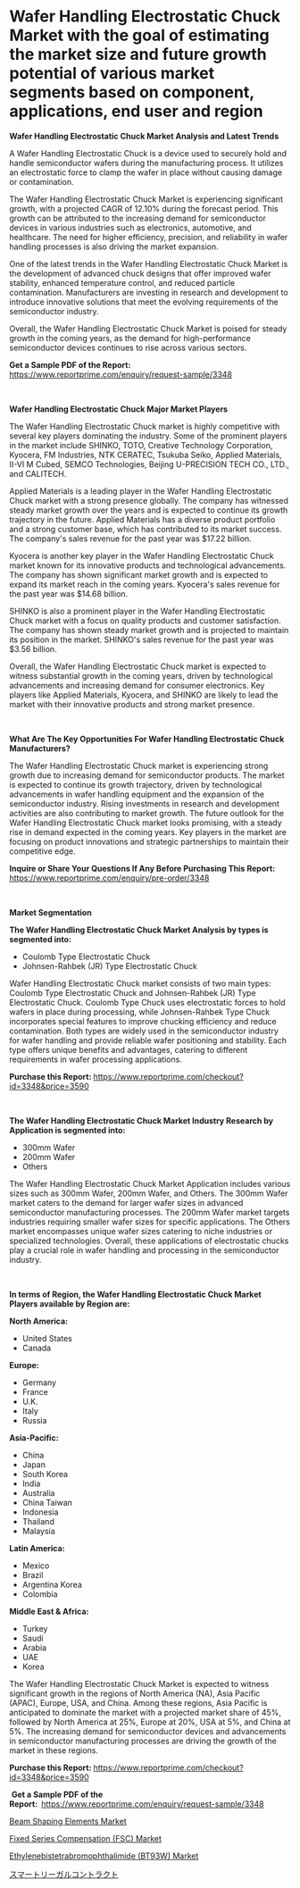<p><h1>Wafer Handling Electrostatic Chuck Market with the goal of estimating the market size and future growth potential of various market segments based on component, applications, end user and region</h1></p><p><strong>Wafer Handling Electrostatic Chuck Market Analysis and Latest Trends</strong></p>
<p><p>A Wafer Handling Electrostatic Chuck is a device used to securely hold and handle semiconductor wafers during the manufacturing process. It utilizes an electrostatic force to clamp the wafer in place without causing damage or contamination.</p><p>The Wafer Handling Electrostatic Chuck Market is experiencing significant growth, with a projected CAGR of 12.10% during the forecast period. This growth can be attributed to the increasing demand for semiconductor devices in various industries such as electronics, automotive, and healthcare. The need for higher efficiency, precision, and reliability in wafer handling processes is also driving the market expansion.</p><p>One of the latest trends in the Wafer Handling Electrostatic Chuck Market is the development of advanced chuck designs that offer improved wafer stability, enhanced temperature control, and reduced particle contamination. Manufacturers are investing in research and development to introduce innovative solutions that meet the evolving requirements of the semiconductor industry.</p><p>Overall, the Wafer Handling Electrostatic Chuck Market is poised for steady growth in the coming years, as the demand for high-performance semiconductor devices continues to rise across various sectors.</p></p>
<p><strong>Get a Sample PDF of the Report:&nbsp;</strong> <a href="https://www.reportprime.com/enquiry/request-sample/3348">https://www.reportprime.com/enquiry/request-sample/3348</a></p>
<p>&nbsp;</p>
<p><strong>Wafer Handling Electrostatic Chuck Major Market Players</strong></p>
<p><p>The Wafer Handling Electrostatic Chuck market is highly competitive with several key players dominating the industry. Some of the prominent players in the market include SHINKO, TOTO, Creative Technology Corporation, Kyocera, FM Industries, NTK CERATEC, Tsukuba Seiko, Applied Materials, II-VI M Cubed, SEMCO Technologies, Beijing U-PRECISION TECH CO., LTD., and CALITECH.</p><p>Applied Materials is a leading player in the Wafer Handling Electrostatic Chuck market with a strong presence globally. The company has witnessed steady market growth over the years and is expected to continue its growth trajectory in the future. Applied Materials has a diverse product portfolio and a strong customer base, which has contributed to its market success. The company's sales revenue for the past year was $17.22 billion.</p><p>Kyocera is another key player in the Wafer Handling Electrostatic Chuck market known for its innovative products and technological advancements. The company has shown significant market growth and is expected to expand its market reach in the coming years. Kyocera's sales revenue for the past year was $14.68 billion.</p><p>SHINKO is also a prominent player in the Wafer Handling Electrostatic Chuck market with a focus on quality products and customer satisfaction. The company has shown steady market growth and is projected to maintain its position in the market. SHINKO's sales revenue for the past year was $3.56 billion.</p><p>Overall, the Wafer Handling Electrostatic Chuck market is expected to witness substantial growth in the coming years, driven by technological advancements and increasing demand for consumer electronics. Key players like Applied Materials, Kyocera, and SHINKO are likely to lead the market with their innovative products and strong market presence.</p></p>
<p>&nbsp;</p>
<p><strong>What Are The Key Opportunities For Wafer Handling Electrostatic Chuck Manufacturers?</strong></p>
<p><p>The Wafer Handling Electrostatic Chuck market is experiencing strong growth due to increasing demand for semiconductor products. The market is expected to continue its growth trajectory, driven by technological advancements in wafer handling equipment and the expansion of the semiconductor industry. Rising investments in research and development activities are also contributing to market growth. The future outlook for the Wafer Handling Electrostatic Chuck market looks promising, with a steady rise in demand expected in the coming years. Key players in the market are focusing on product innovations and strategic partnerships to maintain their competitive edge.</p></p>
<p><strong>Inquire or Share Your Questions If Any Before Purchasing This Report:</strong> <a href="https://www.reportprime.com/enquiry/pre-order/3348">https://www.reportprime.com/enquiry/pre-order/3348</a></p>
<p>&nbsp;</p>
<p><strong>Market Segmentation</strong></p>
<p><strong>The Wafer Handling Electrostatic Chuck Market Analysis by types is segmented into:</strong></p>
<p><ul><li>Coulomb Type Electrostatic Chuck</li><li>Johnsen-Rahbek (JR) Type Electrostatic Chuck</li></ul></p>
<p><p>Wafer Handling Electrostatic Chuck market consists of two main types: Coulomb Type Electrostatic Chuck and Johnsen-Rahbek (JR) Type Electrostatic Chuck. Coulomb Type Chuck uses electrostatic forces to hold wafers in place during processing, while Johnsen-Rahbek Type Chuck incorporates special features to improve chucking efficiency and reduce contamination. Both types are widely used in the semiconductor industry for wafer handling and provide reliable wafer positioning and stability. Each type offers unique benefits and advantages, catering to different requirements in wafer processing applications.</p></p>
<p><strong>Purchase this Report:&nbsp;</strong><a href="https://www.reportprime.com/checkout?id=3348&price=3590">https://www.reportprime.com/checkout?id=3348&price=3590</a></p>
<p>&nbsp;</p>
<p><strong>The Wafer Handling Electrostatic Chuck Market Industry Research by Application is segmented into:</strong></p>
<p><ul><li>300mm Wafer</li><li>200mm Wafer</li><li>Others</li></ul></p>
<p><p>The Wafer Handling Electrostatic Chuck Market Application includes various sizes such as 300mm Wafer, 200mm Wafer, and Others. The 300mm Wafer market caters to the demand for larger wafer sizes in advanced semiconductor manufacturing processes. The 200mm Wafer market targets industries requiring smaller wafer sizes for specific applications. The Others market encompasses unique wafer sizes catering to niche industries or specialized technologies. Overall, these applications of electrostatic chucks play a crucial role in wafer handling and processing in the semiconductor industry.</p></p>
<p>&nbsp;</p>
<p><strong>In terms of Region, the Wafer Handling Electrostatic Chuck Market Players available by Region are:</strong></p>
<p>
    <p> <strong> North America: </strong>
        <ul>
            <li>United States</li>
            <li>Canada</li>
        </ul>
        </p> 
    <p> <strong> Europe: </strong>
        <ul>
            <li>Germany</li>
            <li>France</li>
            <li>U.K.</li>
            <li>Italy</li>
            <li>Russia</li>
        </ul>
        </p> 
    <p> <strong> Asia-Pacific: </strong>
        <ul>
            <li>China</li>
            <li>Japan</li>
            <li>South Korea</li>
            <li>India</li>
            <li>Australia</li>
            <li>China Taiwan</li>
            <li>Indonesia</li>
            <li>Thailand</li>
            <li>Malaysia</li>
        </ul>
        </p> 
    <p> <strong> Latin America: </strong>
        <ul>
            <li>Mexico</li>
            <li>Brazil</li>
            <li>Argentina Korea</li>
            <li>Colombia</li>
        </ul>
        </p> 
    <p> <strong> Middle East & Africa: </strong>
        <ul>
            <li>Turkey</li>
            <li>Saudi</li>
            <li>Arabia</li>
            <li>UAE</li>
            <li>Korea</li>
        </ul>
    </p>
    </p>
<p><p>The Wafer Handling Electrostatic Chuck Market is expected to witness significant growth in the regions of North America (NA), Asia Pacific (APAC), Europe, USA, and China. Among these regions, Asia Pacific is anticipated to dominate the market with a projected market share of 45%, followed by North America at 25%, Europe at 20%, USA at 5%, and China at 5%. The increasing demand for semiconductor devices and advancements in semiconductor manufacturing processes are driving the growth of the market in these regions.</p></p>
<p><strong>Purchase this Report: </strong><a href="https://www.reportprime.com/checkout?id=3348&price=3590">https://www.reportprime.com/checkout?id=3348&price=3590</a></p>
<p>&nbsp;<strong>Get a Sample PDF of the Report:&nbsp;&nbsp;</strong><a href="https://www.reportprime.com/enquiry/request-sample/3348">https://www.reportprime.com/enquiry/request-sample/3348</a></p>
<p><strong></strong></p>
<p><p><a href="https://github.com/RickHolmes3/Market-Research-Report-List-4/blob/main/beam-shaping-elements-market.md">Beam Shaping Elements Market</a></p><p><a href="https://www.linkedin.com/pulse/fixed-series-compensation-fsc-market-analysis-size-global-tsbme?trackingId=egioNiBfrCuEsXnH7pEupQ%3D%3D">Fixed Series Compensation (FSC) Market</a></p><p><a href="https://www.linkedin.com/pulse/ethylenebistetrabromophthalimide-bt93w-market-analysis-examines-oeyaf?trackingId=hrbGgImEJwjdHh6XH21g5A%3D%3D">Ethylenebistetrabromophthalimide (BT93W) Market</a></p><p><a href="https://github.com/zekaoe592392/Market-Research-Report-List-1/blob/main/350500213826.md">スマートリーガルコントラクト</a></p></p>